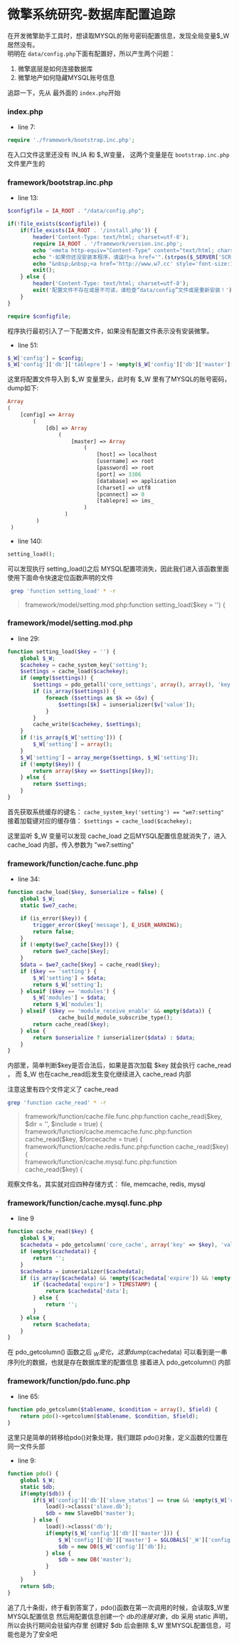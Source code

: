 # 微擎系统研究-数据库配置追踪
 
在开发微擎助手工具时，想读取MYSQL的账号密码配置信息，发现全局变量$_W 居然没有。   
明明在 `data/config.php`下面有配置好，所以产生两个问题：

1. 微擎底层是如何连接数据库
2. 微擎地产如何隐藏MYSQL账号信息

追踪一下，先从 最外面的 `index.php`开始

### index.php
- line 7:

``` php
require './framework/bootstrap.inc.php';   
```

在入口文件这里还没有 IN_IA 和 $_W变量， 这两个变量是在 `bootstrap.inc.php` 文件里产生的


### framework/bootstrap.inc.php   

- line 13:   
``` php
$configfile = IA_ROOT . "/data/config.php";

if(!file_exists($configfile)) {
    if(file_exists(IA_ROOT . '/install.php')) {
        header('Content-Type: text/html; charset=utf-8');
        require IA_ROOT . '/framework/version.inc.php';
        echo '<meta http-equiv="Content-Type" content="text/html; charset=utf-8" />';
        echo "·如果你还没安装本程序，请运行<a href='".(strpos($_SERVER['SCRIPT_NAME'], 'web') === false ? './install.php' : '../install.php')."'> install.php 进入安装&gt;&gt; </a><br/><br/>";
        echo "&nbsp;&nbsp;<a href='http://www.w7.cc' style='font-size:12px' target='_blank'>Power by WE7 " . IMS_VERSION . " &nbsp;微擎公众平台自助开源引擎</a>";
        exit();
    } else {
        header('Content-Type: text/html; charset=utf-8');
        exit('配置文件不存在或是不可读，请检查“data/config”文件或是重新安装！');
    }
}

require $configfile;

```

程序执行最初引入了一下配置文件，如果没有配置文件表示没有安装微擎。

- line 51: 
``` php
$_W['config'] = $config;
$_W['config']['db']['tablepre'] = !empty($_W['config']['db']['master']['tablepre']) ? $_W['config']['db']['master']['tablepre'] : $_W['config']['db']['tablepre'];
```

这里将配置文件导入到 $_W 变量里头，此时有 $_W 里有了MYSQL的账号密码，dump如下:
``` php  
Array
(
    [config] => Array
        (
            [db] => Array
                (
                    [master] => Array
                        (
                            [host] => localhost
                            [username] => root
                            [password] => root
                            [port] => 3306
                            [database] => application
                            [charset] => utf8
                            [pconnect] => 0
                            [tablepre] => ims_
                        )
                  )
         )
 )
 ```


- line 140:
``` php
setting_load();
```
可以发现执行 setting_load()之后 MYSQL配置项消失，因此我们进入该函数里面    
使用下面命令快速定位函数声明的文件

``` bash
 grep 'function setting_load' * -r
```

> framework/model/setting.mod.php:function setting_load($key = '') {

### framework/model/setting.mod.php
- line 29:

``` php  
function setting_load($key = '') {
    global $_W;
    $cachekey = cache_system_key('setting');
    $settings = cache_load($cachekey);
    if (empty($settings)) {
        $settings = pdo_getall('core_settings', array(), array(), 'key');
        if (is_array($settings)) {
            foreach ($settings as $k => &$v) {
                $settings[$k] = iunserializer($v['value']);
            }
        }
        cache_write($cachekey, $settings);
    }
    if (!is_array($_W['setting'])) {
        $_W['setting'] = array();
    }
    $_W['setting'] = array_merge($settings, $_W['setting']);
    if (!empty($key)) {
        return array($key => $settings[$key]);
    } else {
        return $settings;
    }
}
```

首先获取系统缓存的键名： `cache_system_key('setting') == "we7:setting"`  
接着加载键对应的缓存值： `$settings = cache_load($cachekey);`

这里监听 $_W 变量可以发现 cache_load 之后MYSQL配置信息就消失了，进入 cache_load 内部，传入参数为 "we7:setting"

### framework/function/cache.func.php

- line 34:

``` php
function cache_load($key, $unserialize = false) {
    global $_W;
    static $we7_cache;

    if (is_error($key)) {
        trigger_error($key['message'], E_USER_WARNING);
        return false;
    }
    if (!empty($we7_cache[$key])) {
        return $we7_cache[$key];
    }
    $data = $we7_cache[$key] = cache_read($key);
    if ($key == 'setting') {
        $_W['setting'] = $data;
        return $_W['setting'];
    } elseif ($key == 'modules') {
        $_W['modules'] = $data;
        return $_W['modules'];
    } elseif ($key == 'module_receive_enable' && empty($data)) {
                cache_build_module_subscribe_type();
        return cache_read($key);
    } else {
        return $unserialize ? iunserializer($data) : $data;
    }
}
```

内部里，简单判断$key是否合法后，如果是首次加载 $key 就会执行 cache_read ， 
而 $_W 也在cache_read后发生变化继续进入 cache_read 内部  


注意这里有四个文件定义了 cache_read
``` bash
grep 'function cache_read' * -r
``` 

> framework/function/cache.file.func.php:function cache_read($key, $dir = '', $include = true) {  
> framework/function/cache.memcache.func.php:function cache_read($key, $forcecache = true) {   
> framework/function/cache.redis.func.php:function cache_read($key) {   
> framework/function/cache.mysql.func.php:function cache_read($key) {   

观察文件名，其实就对应四种存储方式： file, memcache, redis, mysql 


### framework/function/cache.mysql.func.php  
- line 9   
``` php 
function cache_read($key) {
    global $_W;
    $cachedata = pdo_getcolumn('core_cache', array('key' => $key), 'value');
    if (empty($cachedata)) {
        return '';
    }
    $cachedata = iunserializer($cachedata);
    if (is_array($cachedata) && !empty($cachedata['expire']) && !empty($cachedata['data'])) {
        if ($cachedata['expire'] > TIMESTAMP) {
            return $cachedata['data'];
        } else {
            return '';
        }
    } else {
        return $cachedata;
    }
}
```

在 pdo_getcolumn() 函数之后 $_W变化，这里dump($cachedata) 可以看到是一串序列化的数据，也就是存在数据库里的配置信息
接着进入 pdo_getcolumn() 内部

### framework/function/pdo.func.php
- line 65:
``` php
function pdo_getcolumn($tablename, $condition = array(), $field) {
    return pdo()->getcolumn($tablename, $condition, $field);
}
```

这里只是简单的转移给pdo()对象处理，我们跟踪 pdo()对象，定义函数的位置在同一文件头部
- line 9:
``` php
function pdo() {
    global $_W;
    static $db;
    if(empty($db)) {
        if($_W['config']['db']['slave_status'] == true && !empty($_W['config']['db']['slave'])) {
            load()->classs('slave.db');
            $db = new SlaveDb('master');
        } else {
            load()->classs('db');
            if(empty($_W['config']['db']['master'])) {
                $_W['config']['db']['master'] = $GLOBALS['_W']['config']['db'];
                $db = new DB($_W['config']['db']);
            } else {
                $db = new DB('master');
            }
        }
    }
    return $db;
}
```

追了几十条街，终于看到答案了，pdo()函数在第一次调用的时候，会读取$_W里MYSQL配置信息
然后用配置信息创建一个 $db 的连接对象，$db 采用 static 声明，所以会执行期间会驻留内存里
创建好 $db 后会删除 $_W 里MYSQL配置信息，可能也是为了安全吧

